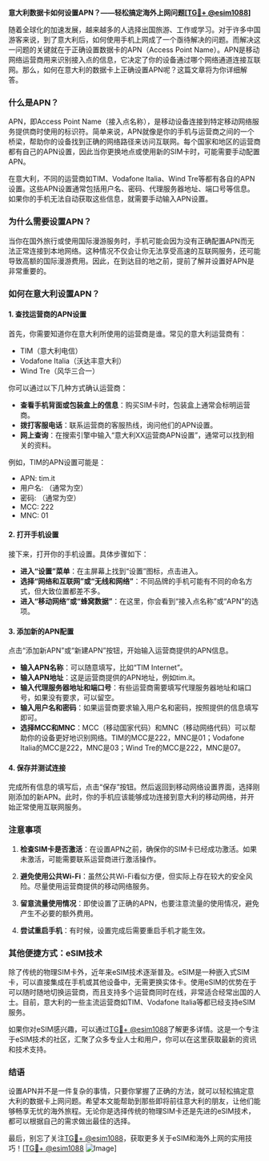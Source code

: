 **意大利数据卡如何设置APN？——轻松搞定海外上网问题[[TG💪+ @esim1088](https://t.me/s/esim1088)]**

随着全球化的加速发展，越来越多的人选择出国旅游、工作或学习。对于许多中国游客来说，到了意大利后，如何使用手机上网成了一个亟待解决的问题。而解决这一问题的关键就在于正确设置数据卡的APN（Access Point Name）。APN是移动网络运营商用来识别接入点的信息，它决定了你的设备通过哪个网络通道连接互联网。那么，如何在意大利的数据卡上正确设置APN呢？这篇文章将为你详细解答。

### 什么是APN？

APN，即Access Point Name（接入点名称），是移动设备连接到特定移动网络服务提供商时使用的标识符。简单来说，APN就像是你的手机与运营商之间的一个桥梁，帮助你的设备找到正确的网络路径来访问互联网。每个国家和地区的运营商都有自己的APN设置，因此当你更换地点或使用新的SIM卡时，可能需要手动配置APN。

在意大利，不同的运营商如TIM、Vodafone Italia、Wind Tre等都有各自的APN设置。这些APN设置通常包括用户名、密码、代理服务器地址、端口号等信息。如果你的手机无法自动获取这些信息，就需要手动输入APN设置。

### 为什么需要设置APN？

当你在国外旅行或使用国际漫游服务时，手机可能会因为没有正确配置APN而无法正常连接到本地网络。这种情况不仅会让你无法享受高速的互联网服务，还可能导致高额的国际漫游费用。因此，在到达目的地之前，提前了解并设置好APN是非常重要的。

### 如何在意大利设置APN？

#### 1. 查找运营商的APN设置

首先，你需要知道你在意大利所使用的运营商是谁。常见的意大利运营商有：

- TIM（意大利电信）
- Vodafone Italia（沃达丰意大利）
- Wind Tre（风华三合一）

你可以通过以下几种方式确认运营商：

- **查看手机背面或包装盒上的信息**：购买SIM卡时，包装盒上通常会标明运营商。
- **拨打客服电话**：联系运营商的客服热线，询问他们的APN设置。
- **网上查询**：在搜索引擎中输入“意大利XX运营商APN设置”，通常可以找到相关的资料。

例如，TIM的APN设置可能是：
- APN: tim.it
- 用户名: （通常为空）
- 密码: （通常为空）
- MCC: 222
- MNC: 01

#### 2. 打开手机设置

接下来，打开你的手机设置。具体步骤如下：

- **进入“设置”菜单**：在主屏幕上找到“设置”图标，点击进入。
- **选择“网络和互联网”或“无线和网络”**：不同品牌的手机可能有不同的命名方式，但大致位置都差不多。
- **进入“移动网络”或“蜂窝数据”**：在这里，你会看到“接入点名称”或“APN”的选项。

#### 3. 添加新的APN配置

点击“添加新APN”或“新建APN”按钮，开始输入运营商提供的APN信息。

- **输入APN名称**：可以随意填写，比如“TIM Internet”。
- **输入APN地址**：这是运营商提供的APN地址，例如tim.it。
- **输入代理服务器地址和端口号**：有些运营商需要填写代理服务器地址和端口号，如果没有要求，可以留空。
- **输入用户名和密码**：如果运营商要求输入用户名和密码，按照提供的信息填写即可。
- **选择MCC和MNC**：MCC（移动国家代码）和MNC（移动网络代码）可以帮助你的设备更好地识别网络。TIM的MCC是222，MNC是01；Vodafone Italia的MCC是222，MNC是03；Wind Tre的MCC是222，MNC是07。

#### 4. 保存并测试连接

完成所有信息的填写后，点击“保存”按钮。然后返回到移动网络设置界面，选择刚刚添加的新APN。此时，你的手机应该能够成功连接到意大利的移动网络，并开始正常使用互联网服务。

### 注意事项

1. **检查SIM卡是否激活**：在设置APN之前，确保你的SIM卡已经成功激活。如果未激活，可能需要联系运营商进行激活操作。
   
2. **避免使用公共Wi-Fi**：虽然公共Wi-Fi看似方便，但实际上存在较大的安全风险。尽量使用运营商提供的移动网络服务。

3. **留意流量使用情况**：即使设置了正确的APN，也要注意流量的使用情况，避免产生不必要的额外费用。

4. **尝试重启手机**：有时候，设置完成后需要重启手机才能生效。

### 其他便捷方式：eSIM技术

除了传统的物理SIM卡外，近年来eSIM技术逐渐普及。eSIM是一种嵌入式SIM卡，可以直接集成在手机或其他设备中，无需更换实体卡。使用eSIM的优势在于可以随时随地切换运营商，而且支持多个运营商同时在线，非常适合经常出国的人士。目前，意大利的一些主流运营商如TIM、Vodafone Italia等都已经支持eSIM服务。

如果你对eSIM感兴趣，可以通过[TG💪+ @esim1088](https://t.me/s/esim1088)了解更多详情。这是一个专注于eSIM技术的社区，汇聚了众多专业人士和用户，你可以在这里获取最新的资讯和技术支持。

### 结语

设置APN并不是一件复杂的事情，只要你掌握了正确的方法，就可以轻松搞定意大利的数据卡上网问题。希望本文能帮助到那些即将前往意大利的朋友，让他们能够畅享无忧的海外旅程。无论你是选择传统的物理SIM卡还是先进的eSIM技术，都可以根据自己的需求做出最佳的选择。

最后，别忘了关注[TG💪+ @esim1088](https://t.me/s/esim1088)，获取更多关于eSIM和海外上网的实用技巧！[[TG💪+ @esim1088](https://t.me/s/esim1088) ![Image](https://i.postimg.cc/4NQfJmqS/Snipaste-2025-05-13-00-14-12.png)]
